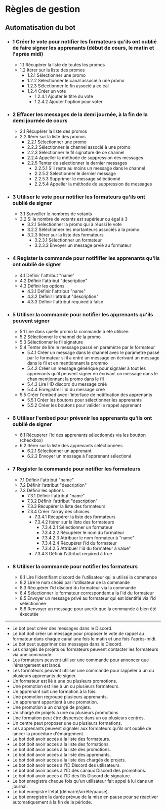# Règles de gestion

## Automatisation du bot
- ### 1 Créer le vote pour notifier les formateurs qu'ils ont oublié de faire signer les apprenants (début de cours, le matin et l'après midi)
    - 1.1 Récupérer la liste de toutes les promos
    - 1.2 Itérer sur la liste des promos
        - 1.2.1 Sélectionner une promo
        - 1.2.2 Sélectionner le canal associé à une promo
        - 1.2.3 Sélectionner le fin associé a ce cal
        - 1.2.4 Créer un vote
            - 1.2.4.1 Ajouter le titre du vote
            - 1.2.4.2 Ajouter l'option pour voter

- ### 2 Effacer les messages de la demi journée, à la fin de la demi journée de cours
    - 2.1 Récupérer la liste des promos
    - 2.2 Itérer sur la liste des promos
        - 2.2.1 Sélectionner une promo
        - 2.2.2 Sélectionner le channel associé à une promo
        - 2.2.3 Sélectionner le fil signature de ce channel
        - 2.2.4 Appeller la méthode de suppression des messages
        - 2.2.5 Tenter de selectionner le dernier messages
            - 2.2.5.1 S'il reste au moins un message dans le channel
            - 2.2.5.2 Sélectionner le dernier message
            - 2.2.5.3 Supprimer le message séléctionné
            - 2.2.5.4 Appeller la méthode de suppression de messages

- ### 3 Utiliser le vote pour notifier les formateurs qu'ils ont oublié de signer
    - 3.1 Surveiller le nombres de votants
    - 3.2 Si le nombre de votants est supérieur ou égal à 3
        - 3.2.1 Sélectionner la promo qui à réussi le vote
        - 3.2.2 Séléctionner les mortanteurs associés à la promo
        - 3.2.3 Itérer sur la liste des formateurs
            - 3.2.3.1 Sélectionner un formateur
            - 3.2.3.2 Envoyer un message prvié au formateur

- ### 4 Register la commande pour notififier les apprenants qu'ils ont oublié de signer
    - 4.1 Définir l'attribut "name"
    - 4.2 Définir l'attribut "description"
    - 4.3 Définir les options
        - 4.3.1 Définir l'attribut "name"
        - 4.3.2 Définir l'attribut "description"
        - 4.3.3 Définir l'attribut required à false

- ### 5 Utiliser la commande pour notifier les apprenants qu'ils peuvent signer
    - 5.1 Lire dans quelle promo la commande à été utilisée
    - 5.2 Sélectionner le channel de la promo 
    - 5.3 Sélectionner le fil signature
    - 5.4 Tenter de lire le message passé en paramètre par le formateur
         - 5.4.1 Créer un message dans le channel avec le paramètre passé par le formateur si il a entré un message en écrivant un message dans le fil et en mentionnant la prommo
         - 5.4.2 Créer un message générique pour signaler à tout les apprenants qu'il peuvent signer en écrivant un message dans le chan mentionnant la promo dans le fil
         - 5.4.3 Lire l'ID discord du message créé
         - 5.4.4 Enregistrer l'id du message créé
    - 5.5 Créer l'embed avec l'interface de notification des apprenants
        - 5.5.1 Créer les boutons pour sélectionner les apprenants
        - 5.5.2 Créer les boutons pour valider le rappel apprenant

- ### 6 Utiliser l'embed pour prévenir les apprenants qu'ils ont oublié de signer
    - 6.1 Récuperer l'id des apprenants sélectionnés via les boutton (checkbox)
    - 6.2 Itérer sur la liste des apprenants séléctionnées
        - 6.2.1 Sélectionner un apprenant
        - 6.2.2 Envoyer un message à l'apprenant sélectioné

- ### 7 Register la commande pour notifier les formateurs
    - 7.1 Définir l'attribut "name"
    - 7.2 Définir l'attribut "description"
    - 7.3 Définir les options
        - 7.3.1 Définir l'attribut "name"
        - 7.3.2 Définir l'attribut "description"
        - 7.3.3 Récupérer la liste des formateurs
        - 7.3.4 Créer l'array des choices
            - 7.3.4.1 Récupérer la liste des formateurs
            - 7.3.4.2 Itérer sur la liste des formateurs
                - 7.3.4.2.1 Sélectionner un formateur
                - 7.3.4.2.2 Récupérer le nom du formateur
                - 7.3.4.2.3 Attribuer le nom formateur à "name"
                - 7.3.4.2.4 Récupérer l'id du formateur
                - 7.3.4.2.5 Attribuer l'id du formateur à value"
            - 7.3.4.3 Définir l'attribut required à true

- ### 8 Utiliser la commande pour notifier les formateurs
    - 8.1 Lire l'identifiant discord de l'utilisateur qui a utilisé la commande
    - 8.2 Lire le nom choisi par l'utilisateur de la commande
    - 8.3 Récupérer l'id discord du formateur via la commande
    - 8.4 Sélectionner le formateur correspondant a la l'id du formateur
    - 8.5 Envoyer un message privé au formateur qui est identifié via l'id séléctionnée
    - 8.6 Renvoyer un message pour avertir que la commande à bien été éxecutée
-----

- Le bot peut créer des messages dans le Discord.  
- Le bot doit créer un message pour proposer le vote de rappel au formateur dans chaque canal une fois le matin et une fois l'après-midi.  
- Le bot peut supprimer des messages dans le Discord.  
- Les chargés de projets ou formateurs peuvent contacter les formateurs via une commande.  
- Les formateurs peuvent utiliser une commande pour annoncer que l'émargement est lancé.  
- Les formateurs peuvent utiliser une commande pour rappeler à un ou plusieurs apprenants de signer.  
- Un formateur est lié à une ou plusieurs promotions.  
- Une promotion est liée à un ou plusieurs formateurs.  
- Un apprenant suit une formation à la fois.  
- Une promotion regroupe plusieurs apprenants.  
- Un apprenant appartient à une promotion.  
- Une promotion a un chargé de projets.  
- Un chargé de projets a une ou plusieurs promotions.  
- Une formation peut être dispensée dans un ou plusieurs centres.  
- Un centre peut proposer une ou plusieurs formations.  
- Les apprenants peuvent signaler aux formateurs qu'ils ont oublié de lancer la procédure d'émargement.  
- Le bot doit avoir accès à la liste des formateurs.  
- Le bot doit avoir accès à la liste des formations.  
- Le bot doit avoir accès à la liste des promotions.  
- Le bot doit avoir accès à la liste des apprenants.  
- Le bot doit avoir accès à la liste des chargés de projets.  
- Le bot doit avoir accès à l'ID Discord des utilisateurs.  
- Le bot doit avoir accès à l'ID des canaux Discord des promotions.  
- Le bot doit avoir accès à l'ID des fils Discord de signature.  
- Le bot enregistre chaque fois qu'un utilisateur fait appel à lui dans un journal.  
- Le bot enregistre l'état (démarré/arrêté/pause).
- Le bot enregistre la durée prévue de la mise en pause pour se réactiver automatiquement à la fin de la période.
